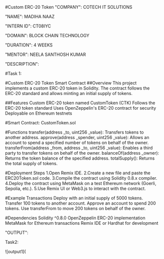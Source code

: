 #Custom ERC-20 Token 
"COMPANY": COTECH IT SOLUTIONS

"NAME": MADIHA NAAZ

"INTERN ID": CT08IYC

"DOMAIN": BLOCK CHAIN TECHNOLOGY

"DURATION": 4 WEEKS

"MENTOR": NEELA SANTHOSH KUMAR

"DESCRIPTION":

#Task 1:

#Custom ERC-20 Token Smart Contract
##Overview
This project implements a custom ERC-20 token in Solidity. The contract follows the ERC-20 standard and allows minting an initial supply of tokens.

##Features
Custom ERC-20 token named CustomToken (CTK)
Follows the ERC-20 token standard
Uses OpenZeppelin's ERC-20 contract for security
Deployable on Ethereum testnets

#Smart Contract: CustomToken.sol

#Functions
transfer(address _to, uint256 _value): Transfers tokens to another address.
approve(address _spender, uint256 _value): Allows an account to spend a specified number of tokens on behalf of the owner.
transferFrom(address _from, address _to, uint256 _value): Enables a third party to transfer tokens on behalf of the owner.
balanceOf(address _owner): Returns the token balance of the specified address.
totalSupply(): Returns the total supply of tokens.

#Deployment Steps
1.Open Remix IDE.
2.Create a new file and paste the ERC20Token.sol code.
3.Compile the contract using Solidity 0.8.x compiler.
4.Deploy the contract using MetaMask on a test Ethereum network (Goerli, Sepolia, etc.).
5.Use Remix UI or Web3.js to interact with the contract.

#Example Transactions
Deploy with an initial supply of 5000 tokens.
Transfer 100 tokens to another account.
Approve an account to spend 200 tokens.
Use transferFrom to move 200 tokens on behalf of the owner.

#Dependencies
Solidity ^0.8.0
OpenZeppelin ERC-20 implementation
MetaMask for Ethereum transactions
Remix IDE or Hardhat for development

"OUTPUT":

Task2:

![output1](
